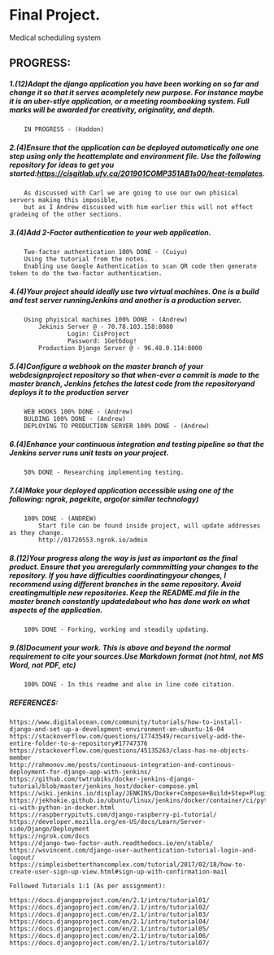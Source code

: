 # Final Project.  
Medical scheduling system  

## PROGRESS:  

##### 1.(12)Adapt the django application you have been working on so far and change it so that it serves acompletely new purpose. For instance maybe it is an uber-stlye application, or a meeting roombooking system. Full marks will be awarded for creativity, originality, and depth.  

		IN PROGRESS - (Haddon)

##### 2.(4)Ensure that the application can be deployed automatically one one step using only the heattemplate and environment file. Use the following repository for ideas to get you started:https://cisgitlab.ufv.ca/201901COMP351AB1s00/heat-templates.  
		As discussed with Carl we are going to use our own phisical servers making this imposible,
		but as I Andrew discussed with him earlier this will not effect gradeing of the other sections. 

##### 3.(4)Add 2-Factor authentication to your web application.  

		Two-factor authentication 100% DONE - (Cuiyu)
		Using the tutorial from the notes.
		Enabling use Google Authentication to scan QR code then generate token to do the two-factor authentication.
	
##### 4.(4)Your project should ideally use two virtual machines. One is a build and test server runningJenkins and another is a production server.  

		Using phyisical machines 100% DONE - (Andrew) 
			Jekinis Server @ - 70.78.103.158:8080  
		    		Login: CisProject
		    		Password: 1Get6dog!
			Production Django Server @ - 96.48.0.114:8000  


##### 5.(4)Configure a webhook on the master branch of your webdesignproject repository so that when-ever a commit is made to the master branch, Jenkins fetches the latest code from the repositoryand deploys it to the production server  

		WEB HOOKS 100% DONE - (Andrew)
		BULDING 100% DONE - (Andrew)
		DEPLOYING TO PRODUCTION SERVER 100% DONE - (Andrew) 

##### 6.(4)Enhance your continuous integration and testing pipeline so that the Jenkins server runs unit tests on your project.  

		50% DONE - Researching implementing testing.  

##### 7.(4)Make your deployed application accessible using one of the following: ngrok, pagekite, argo(or similar technology)  
		
		100% DONE - (ANDREW)
			Start file can be found inside project, will update addresses as they change.
			http://01720553.ngrok.io/admin

##### 8.(12)Your progress along the way is just as important as the final product. Ensure that you areregularly commmitting your changes to the repository. If you have difficulties coordinatingyour changes, I recommend using different branches in the same repository. Avoid creatingmultiple new repositories. Keep the README.md file in the master branch constantly updatedabout who has done work on what aspects of the application.  

		100% DONE - Forking, working and steadily updating. 

##### 9.(8)Document your work. This is above and beyond the normal requirement to cite your sources.Use Markdown format (not html, not MS Word, not PDF, etc)  

		100% DONE - In this readme and also in line code citation.  

##### REFERENCES:  
     
    https://www.digitalocean.com/community/tutorials/how-to-install-django-and-set-up-a-development-environment-on-ubuntu-16-04
    https://stackoverflow.com/questions/17743549/recursively-add-the-entire-folder-to-a-repository#17747376
    https://stackoverflow.com/questions/45135263/class-has-no-objects-member
    http://rahmonov.me/posts/continuous-integration-and-continous-deployment-for-django-app-with-jenkins/
    https://github.com/twtrubiks/docker-jenkins-django-tutorial/blob/master/jenkins_host/docker-compose.yml
    https://wiki.jenkins.io/display/JENKINS/Docker+Compose+Build+Step+Plugin
    https://jekhokie.github.io/ubuntu/linux/jenkins/docker/container/ci/python/2018/07/14/jenkins-ci-with-python-in-docker.html
    https://raspberrypituts.com/django-raspberry-pi-tutorial/
    https://developer.mozilla.org/en-US/docs/Learn/Server-side/Django/Deployment
    https://ngrok.com/docs
    https://django-two-factor-auth.readthedocs.io/en/stable/
    https://wsvincent.com/django-user-authentication-tutorial-login-and-logout/
    https://simpleisbetterthancomplex.com/tutorial/2017/02/18/how-to-create-user-sign-up-view.html#sign-up-with-confirmation-mail
    
    Followed Tutorials 1:1 (As per assignment):
    
    https://docs.djangoproject.com/en/2.1/intro/tutorial01/
    https://docs.djangoproject.com/en/2.1/intro/tutorial02/
    https://docs.djangoproject.com/en/2.1/intro/tutorial03/
    https://docs.djangoproject.com/en/2.1/intro/tutorial04/
    https://docs.djangoproject.com/en/2.1/intro/tutorial05/
    https://docs.djangoproject.com/en/2.1/intro/tutorial06/
    https://docs.djangoproject.com/en/2.1/intro/tutorial07/